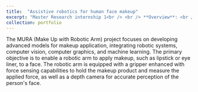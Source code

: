 ```yaml
---
title:  "Assistive robotics for human face makeup"
excerpt: "Master Research internship 1<br /> <br /> **Overview**: <br /> <br/><img src='/images/ MURA robot.jpg'/>"
collection: portfolio
---
```


The MURA (Make Up with Robotic Arm) project focuses on developing advanced models for makeup application, integrating robotic systems, computer vision, computer graphics, and machine learning. The primary objective is to enable a robotic arm to apply makeup, such as lipstick or eye liner, to a face. The robotic arm is equipped with a gripper enhanced with force sensing capabilities to hold the makeup product and measure the applied force, as well as a depth camera for accurate perception of the person's face. 

